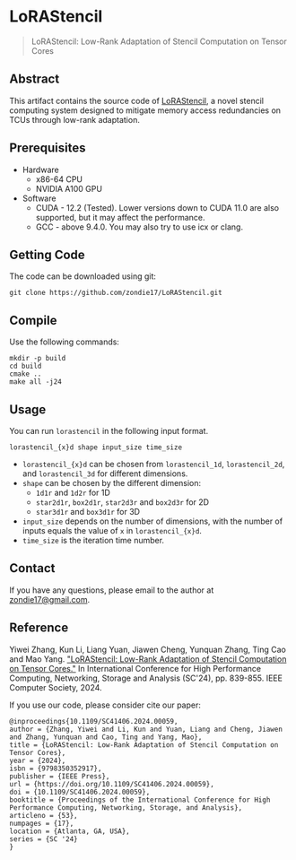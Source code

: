 # LoRAStencil

> LoRAStencil: Low-Rank Adaptation of Stencil Computation on Tensor Cores

## Abstract

This artifact contains the source code of [LoRAStencil](https://dl.acm.org/doi/abs/10.1109/SC41406.2024.00059), a novel stencil computing system designed to mitigate memory access redundancies on TCUs through low-rank adaptation.

## Prerequisites

- Hardware
  - x86-64 CPU
  - NVIDIA A100 GPU
- Software
  - CUDA - 12.2 (Tested). Lower versions down to CUDA 11.0 are also supported, but it may affect the performance.
  - GCC - above 9.4.0. You may also try to use icx or clang.

## Getting Code

The code can be downloaded using git:
```
git clone https://github.com/zondie17/LoRAStencil.git
```

## Compile

Use the following commands:
```
mkdir -p build
cd build
cmake ..
make all -j24
```

## Usage

You can run `lorastencil` in the following input format.

```
lorastencil_{x}d shape input_size time_size
```
- `lorastencil_{x}d` can be chosen from `lorastencil_1d`, `lorastencil_2d`, and `lorastencil_3d` for different dimensions.
- `shape` can be chosen by the different dimension:
  - `1d1r` and `1d2r` for 1D
  - `star2d1r`, `box2d1r`, `star2d3r` and `box2d3r` for 2D
  - `star3d1r` and `box3d1r` for 3D
- `input_size` depends on the number of dimensions, with the number of inputs equals the value of `x` in `lorastencil_{x}d`.
- `time_size` is the iteration time number.

## Contact
If you have any questions, please email to the author at [zondie17@gmail.com](zondie17@gmail.com).

## Reference

Yiwei Zhang, Kun Li, Liang Yuan, Jiawen Cheng, Yunquan Zhang, Ting Cao and Mao Yang. ["LoRAStencil: Low-Rank Adaptation of Stencil Computation on Tensor Cores."](https://dl.acm.org/doi/abs/10.1109/SC41406.2024.00059) In International Conference for High Performance Computing, Networking, Storage and Analysis (SC'24), pp. 839-855. IEEE Computer Society, 2024.

If you use our code, please consider cite our paper:

```angular2html
@inproceedings{10.1109/SC41406.2024.00059,
author = {Zhang, Yiwei and Li, Kun and Yuan, Liang and Cheng, Jiawen and Zhang, Yunquan and Cao, Ting and Yang, Mao},
title = {LoRAStencil: Low-Rank Adaptation of Stencil Computation on Tensor Cores},
year = {2024},
isbn = {9798350352917},
publisher = {IEEE Press},
url = {https://doi.org/10.1109/SC41406.2024.00059},
doi = {10.1109/SC41406.2024.00059},
booktitle = {Proceedings of the International Conference for High Performance Computing, Networking, Storage, and Analysis},
articleno = {53},
numpages = {17},
location = {Atlanta, GA, USA},
series = {SC '24}
}
```
